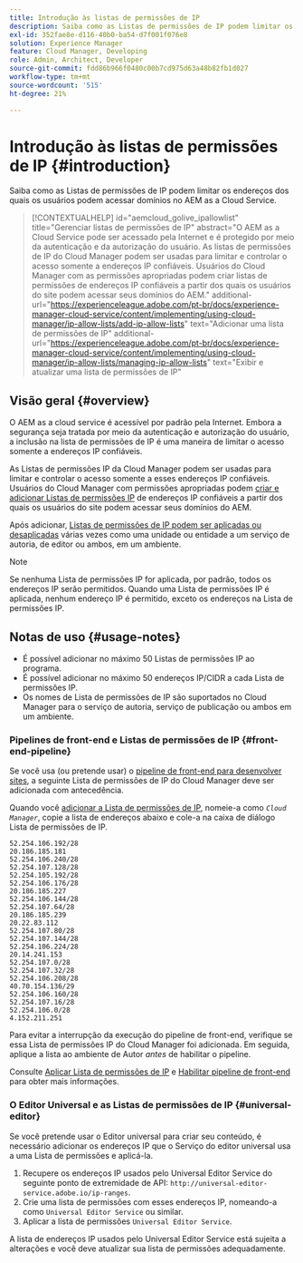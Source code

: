 ```yaml
---
title: Introdução às listas de permissões de IP
description: Saiba como as Listas de permissões de IP podem limitar os endereços dos quais os usuários podem acessar domínios no AEM as a Cloud Service.
exl-id: 352fae8e-d116-40b0-ba54-d7f001f076e8
solution: Experience Manager
feature: Cloud Manager, Developing
role: Admin, Architect, Developer
source-git-commit: fdd86b966f0480c00b7cd975d63a48b82fb1d027
workflow-type: tm+mt
source-wordcount: '515'
ht-degree: 21%

---
```



# Introdução às listas de permissões de IP {#introduction}

Saiba como as Listas de permissões de IP podem limitar os endereços dos quais os usuários podem acessar domínios no AEM as a Cloud Service.

>[!CONTEXTUALHELP]
>id="aemcloud_golive_ipallowlist"
>title="Gerenciar listas de permissões de IP"
>abstract="O AEM as a Cloud Service pode ser acessado pela Internet e é protegido por meio da autenticação e da autorização do usuário. As listas de permissões de IP do Cloud Manager podem ser usadas para limitar e controlar o acesso somente a endereços IP confiáveis. Usuários do Cloud Manager com as permissões apropriadas podem criar listas de permissões de endereços IP confiáveis a partir dos quais os usuários do site podem acessar seus domínios do AEM."
>additional-url="https://experienceleague.adobe.com/pt-br/docs/experience-manager-cloud-service/content/implementing/using-cloud-manager/ip-allow-lists/add-ip-allow-lists" text="Adicionar uma lista de permissões de IP"
>additional-url="https://experienceleague.adobe.com/pt-br/docs/experience-manager-cloud-service/content/implementing/using-cloud-manager/ip-allow-lists/managing-ip-allow-lists" text="Exibir e atualizar uma lista de permissões de IP"

## Visão geral {#overview}

O AEM as a cloud service é acessível por padrão pela Internet. Embora a segurança seja tratada por meio da autenticação e autorização do usuário, a inclusão na lista de permissões de IP é uma maneira de limitar o acesso somente a endereços IP confiáveis.

As Listas de permissões IP da Cloud Manager podem ser usadas para limitar e controlar o acesso somente a esses endereços IP confiáveis. Usuários do Cloud Manager com permissões apropriadas podem [criar e adicionar Listas de permissões IP](/help/implementing/cloud-manager/ip-allow-lists/add-ip-allow-lists.md) de endereços IP confiáveis a partir dos quais os usuários do site podem acessar seus domínios do AEM.

Após adicionar, [Listas de permissões de IP podem ser aplicadas ou desaplicadas](/help/implementing/cloud-manager/ip-allow-lists/apply-allow-list.md) várias vezes como uma unidade ou entidade a um serviço de autoria, de editor ou ambos, em um ambiente.

>[!NOTE]
>
>Se nenhuma Lista de permissões IP for aplicada, por padrão, todos os endereços IP serão permitidos. Quando uma Lista de permissões IP é aplicada, nenhum endereço IP é permitido, exceto os endereços na Lista de permissões IP.

## Notas de uso {#usage-notes}

* É possível adicionar no máximo 50 Listas de permissões IP ao programa.
* É possível adicionar no máximo 50 endereços IP/CIDR a cada Lista de permissões IP.
* Os nomes de Lista de permissões de IP são suportados no Cloud Manager para o serviço de autoria, serviço de publicação ou ambos em um ambiente.

### Pipelines de front-end e Listas de permissões de IP {#front-end-pipeline}

Se você usa (ou pretende usar) o [pipeline de front-end para desenvolver sites](/help/implementing/developing/introduction/developing-with-front-end-pipelines.md), a seguinte Lista de permissões de IP do Cloud Manager deve ser adicionada com antecedência.

Quando você [adicionar a Lista de permissões de IP](/help/implementing/cloud-manager/ip-allow-lists/add-ip-allow-lists.md#add-cm-allowlist), nomeie-a como *`Cloud Manager`*, copie a lista de endereços abaixo e cole-a na caixa de diálogo Lista de permissões de IP.

```text
52.254.106.192/28
20.186.185.181
52.254.106.240/28
52.254.107.128/28
52.254.105.192/28
52.254.106.176/28
20.186.185.227
52.254.106.144/28
52.254.107.64/28
20.186.185.239
20.22.83.112
52.254.107.80/28
52.254.107.144/28
52.254.106.224/28
20.14.241.153
52.254.107.0/28
52.254.107.32/28
52.254.106.208/28
40.70.154.136/29
52.254.106.160/28
52.254.107.16/28
52.254.106.0/28
4.152.211.251
```

Para evitar a interrupção da execução do pipeline de front-end, verifique se essa Lista de permissões IP do Cloud Manager foi adicionada. Em seguida, aplique a lista ao ambiente de Autor *antes* de habilitar o pipeline.

Consulte [Aplicar Lista de permissões de IP](/help/implementing/cloud-manager/ip-allow-lists/apply-allow-list.md) e [Habilitar pipeline de front-end](/help/sites-cloud/administering/site-creation/enable-front-end-pipeline.md) para obter mais informações.

### O Editor Universal e as Listas de permissões de IP {#universal-editor}

Se você pretende usar o Editor universal para criar seu conteúdo, é necessário adicionar os endereços IP que o Serviço do editor universal usa a uma Lista de permissões e aplicá-la.

1. Recupere os endereços IP usados pelo Universal Editor Service do seguinte ponto de extremidade de API: `http://universal-editor-service.adobe.io/ip-ranges`.
1. Crie uma lista de permissões com esses endereços IP, nomeando-a como `Universal Editor Service` ou similar.
1. Aplicar a lista de permissões `Universal Editor Service`.

A lista de endereços IP usados pelo Universal Editor Service está sujeita a alterações e você deve atualizar sua lista de permissões adequadamente.
